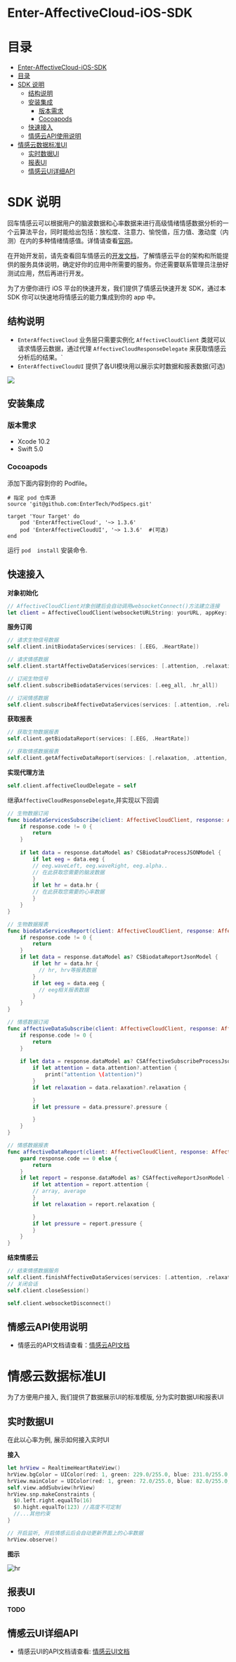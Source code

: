 # Enter-AffectiveCloud-iOS-SDK

# 目录

- [Enter-AffectiveCloud-iOS-SDK](#enter-affectivecloud-ios-sdk)
- [目录](#%e7%9b%ae%e5%bd%95)
- [SDK 说明](#sdk-%e8%af%b4%e6%98%8e)
  - [结构说明](#%e7%bb%93%e6%9e%84%e8%af%b4%e6%98%8e)
  - [安装集成](#%e5%ae%89%e8%a3%85%e9%9b%86%e6%88%90)
    - [版本需求](#%e7%89%88%e6%9c%ac%e9%9c%80%e6%b1%82)
    - [Cocoapods](#cocoapods)
  - [快速接入](#%e5%bf%ab%e9%80%9f%e6%8e%a5%e5%85%a5)
  - [情感云API使用说明](#%e6%83%85%e6%84%9f%e4%ba%91api%e4%bd%bf%e7%94%a8%e8%af%b4%e6%98%8e)
- [情感云数据标准UI](#%e6%83%85%e6%84%9f%e4%ba%91%e6%95%b0%e6%8d%ae%e6%a0%87%e5%87%86ui)
  - [实时数据UI](#%e5%ae%9e%e6%97%b6%e6%95%b0%e6%8d%aeui)
  - [报表UI](#%e6%8a%a5%e8%a1%a8ui)
  - [情感云UI详细API](#%e6%83%85%e6%84%9f%e4%ba%91ui%e8%af%a6%e7%bb%86api)

# SDK 说明

回车情感云可以根据用户的脑波数据和心率数据来进行高级情绪情感数据分析的一个云算法平台，同时能给出包括：放松度、注意力、愉悦值，压力值、激动度（内测）在内的多种情绪情感值。详情请查看[官网](https://www.entertech.cn)。

在开始开发前，请先查看回车情感云的[开发文档](https://docs.affectivecloud.com)，了解情感云平台的架构和所能提供的服务具体说明，确定好你的应用中所需要的服务。你还需要联系管理员注册好测试应用，然后再进行开发。

为了方便你进行 iOS 平台的快速开发，我们提供了情感云快速开发 SDK，通过本 SDK 你可以快速地将情感云的能力集成到你的 app 中。

## 结构说明

- `EnterAffectiveCloud` 业务层只需要实例化 `AffectiveCloudClient` 类就可以请求情感云数据，通过代理 `AffectiveCloudResponseDelegate` 来获取情感云分析后的结果。`
- `EnterAffectiveCloudUI` 提供了各UI模块用以展示实时数据和报表数据(可选)

![](media/15644764106226/15659273084519.jpg)

## 安装集成

### 版本需求
- Xcode 10.2
- Swift 5.0

### Cocoapods

添加下面内容到你的 Podfile。

```
# 指定 pod 仓库源
source 'git@github.com:EnterTech/PodSpecs.git'

target 'Your Target' do
    pod 'EnterAffectiveCloud', '~> 1.3.6'
    pod 'EnterAffectiveCloudUI', '~> 1.3.6'  #(可选)
end
```
运行 `pod  install` 安装命令.

## 快速接入

**对象初始化**

```swift
// AffectiveCloudClient对象创建后会自动调用websocketConnect()方法建立连接
let client = AffectiveCloudClient(websocketURLString: yourURL, appKey: yourAppKey, appSecret: yourSecret, userID: yourLocalID)

```

**服务订阅**

```swift
// 请求生物信号数据
self.client.initBiodataServices(services: [.EEG, .HeartRate])

// 请求情感数据
self.client.startAffectiveDataServices(services: [.attention, .relaxation, .pleasure, .pressure])

// 订阅生物信号
self.client.subscribeBiodataServices(services: [.eeg_all, .hr_all])

// 订阅情感数据
self.client.subscribeAffectiveDataServices(services: [.attention, .relaxation, .pressure, .pleasure])
```

**获取报表**

```swift
// 获取生物数据报表
self.client.getBiodataReport(services: [.EEG, .HeartRate])

// 获取情感数据报表
self.client.getAffectiveDataReport(services: [.relaxation, .attention, .pressure, .pleasure])

```

**实现代理方法**

```swift
self.client.affectiveCloudDelegate = self
```

继承`AffectiveCloudResponseDelegate`,并实现以下回调

```swift
// 生物数据订阅
func biodataServicesSubscribe(client: AffectiveCloudClient, response: AffectiveCloudResponseJSONModel) {
    if response.code != 0 {
        return
    }
        
    if let data = response.dataModel as? CSBiodataProcessJSONModel {
        if let eeg = data.eeg {
        // eeg.waveLeft, eeg.waveRight, eeg.alpha..
        // 在此获取您需要的脑波数据
        }
        if let hr = data.hr {
        // 在此获取您需要的心率数据
        }
    }
}

// 生物数据报表
func biodataServicesReport(client: AffectiveCloudClient, response: AffectiveCloudResponseJSONModel) {
    if response.code != 0 {
        return
    }
    if let data = response.dataModel as? CSBiodataReportJsonModel {
        if let hr = data.hr {
          // hr, hrv等报表数据
        }
        if let eeg = data.eeg {
          // eeg相关报表数据
        }
    }
}

// 情感数据订阅
func affectiveDataSubscribe(client: AffectiveCloudClient, response: AffectiveCloudResponseJSONModel) {
    if response.code != 0 {
        return
    }
        
    if let data = response.dataModel as? CSAffectiveSubscribeProcessJsonModel {
        if let attention = data.attention?.attention {
            print("attention \(attention)")
        }
        if let relaxation = data.relaxation?.relaxation {

        }
        if let pressure = data.pressure?.pressure {

        }
    }
}

// 情感数据报表
func affectiveDataReport(client: AffectiveCloudClient, response: AffectiveCloudResponseJSONModel)  {
    guard response.code == 0 else {
        return
    }
    if let report = response.dataModel as? CSAffectiveReportJsonModel {
        if let attention = report.attention {
        // array, average
        }
        if let relaxation = report.relaxation {

        }
        if let pressure = report.pressure {
        }
    }
}
```

**结束情感云**

```swift
// 结束情感数据服务
self.client.finishAffectiveDataServices(services: [.attention, .relaxation, .pressure, .pleasure])
// 关闭会话
self.client.closeSession()

self.client.websocketDisconnect()

```

## 情感云API使用说明
- 情感云的API文档请查看：[情感云API文档](APIDocuments/Enterr-AffectiveCloud-iOS-SDK-API说明.md)

# 情感云数据标准UI

为了方便用户接入, 我们提供了数据展示UI的标准模版, 分为实时数据UI和报表UI

## 实时数据UI

在此以心率为例, 展示如何接入实时UI

**接入**

```swift
let hrView = RealtimeHeartRateView()
hrView.bgColor = UIColor(red: 1, green: 229.0/255.0, blue: 231.0/255.0, alpha: 1)
hrView.mainColor = UIColor(red: 1, green: 72.0/255.0, blue: 82.0/255.0, alpha: 1)
self.view.addSubview(hrView)
hrView.snp.makeConstraints {
  $0.left.right.equalTo(16)
  $0.hight.equalTo(123) //高度不可定制
  //...其他约束
}

// 开启监听, 开启情感云后会自动更新界面上的心率数据
hrView.observe()
```
**图示**

![hr](img/hr_screenshoot.png)

## 报表UI

**TODO**

## 情感云UI详细API
- 情感云UI的API文档请查看: [情感云UI文档](APIDocuments/AffectiveCloudUI.md)